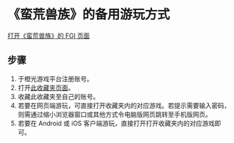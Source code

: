 # 《蛮荒兽族》的备用游玩方式

[打开《蛮荒兽族》的 FGI 页面](https://furrygames.top/zh-cn/games/The_Beast_in_the_Wild.html)

## 步骤
1. 于橙光游戏平台注册账号。
2. 打开[此收藏夹页面](https://www.66rpg.com/favorites?folder=21198266)。
3. 收藏此收藏夹至自己的账号。
4. 若要在网页端游玩，可直接打开收藏夹内的对应游戏。若提示需要输入密码，则需通过缩小浏览器窗口或其他方式令电脑版网页跳转至手机版网页。
5. 若要在 Android 或 iOS 客户端游玩，直接打开打开收藏夹内的对应游戏即可。
